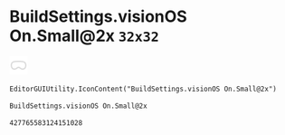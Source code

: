 # BuildSettings.visionOS On.Small@2x `32x32`
<img src="/img/BuildSettings.visionOS%20On.Small@2x.png" width=32 height=32>

``` CSharp
EditorGUIUtility.IconContent("BuildSettings.visionOS On.Small@2x")
```
```
BuildSettings.visionOS On.Small@2x
```
```
427765583124151028
```
